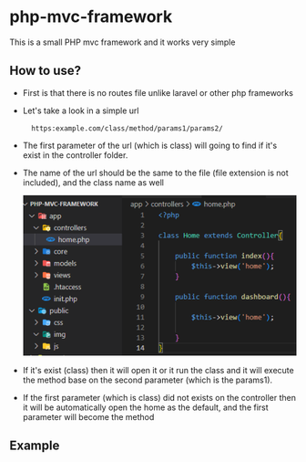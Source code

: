 # php-mvc-framework

This is a small PHP mvc framework and it works very simple 

## How to use?

- First is that there is no routes file unlike laravel or other php frameworks

- Let's take a look in a simple url

        https:example.com/class/method/params1/params2/
    
- The first parameter of the url (which is class) will going to find if it's exist in the controller folder.

- The name of the url should be the same to the file (file extension is not included), and the class name as well

    ![](./public/img/pic1.png)

- If it's exist (class) then it will open it or it run the class and it will execute the method base on the second parameter (which is the params1).

- If the first parameter (which is class) did not exists on the controller then it will be automatically open the home as the default, and the first parameter will become the method

## Example

